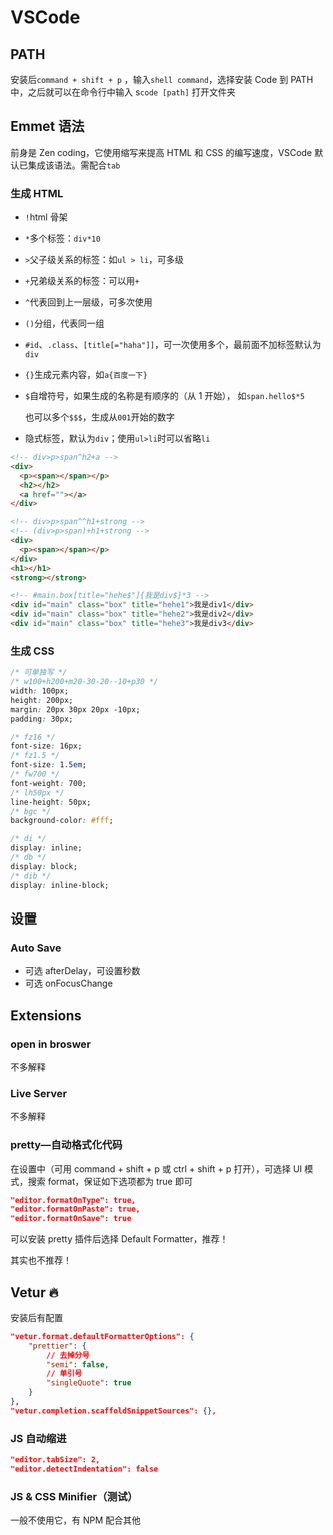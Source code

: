 # VSCode

## PATH

安装后`command + shift + p` ，输入`shell command`，选择安装 Code 到 PATH 中，之后就可以在命令行中输入 s`code [path]` 打开文件夹



## Emmet 语法

前身是 Zen coding，它使用缩写来提高 HTML 和 CSS 的编写速度，VSCode 默认已集成该语法。需配合`tab`

### 生成 HTML

- `!`html 骨架

- `*`多个标签：`div*10`

- `>`父子级关系的标签：如`ul > li`，可多级

- `+`兄弟级关系的标签：可以用`+`

- `^`代表回到上一层级，可多次使用

- `()`分组，代表同一组

- `#id`、`.class`、`[title[="haha"]]`，可一次使用多个，最前面不加标签默认为`div`

- `{}`生成元素内容，如`a{百度一下}`

- `$`自增符号，如果生成的名称是有顺序的（从 1 开始）， 如`span.hello$*5`

    也可以多个`$$$`，生成从`001`开始的数字

- 隐式标签，默认为`div`；使用`ul>li`时可以省略`li`

```html
<!-- div>p>span^h2+a -->
<div>
  <p><span></span></p>
  <h2></h2>
  <a href=""></a>
</div>
```

```html
<!-- div>p>span^^h1+strong -->
<!-- (div>p>span)+h1+strong -->
<div>
  <p><span></span></p>
</div>
<h1></h1>
<strong></strong>
```

```html
<!-- #main.box[title="hehe$"]{我是div$}*3 -->
<div id="main" class="box" title="hehe1">我是div1</div>
<div id="main" class="box" title="hehe2">我是div2</div>
<div id="main" class="box" title="hehe3">我是div3</div>
```



### 生成 CSS

```css
/* 可单独写 */
/* w100+h200+m20-30-20--10+p30 */
width: 100px;
height: 200px;
margin: 20px 30px 20px -10px;
padding: 30px;
```

```css
/* fz16 */
font-size: 16px;
/* fz1.5 */
font-size: 1.5em;
/* fw700 */
font-weight: 700;
/* lh50px */
line-height: 50px;
/* bgc */
background-color: #fff;
```

```css
/* di */
display: inline;
/* db */
display: block;
/* dib */
display: inline-block;
```





## 设置

### Auto Save

*   可选 afterDelay，可设置秒数
*   可选 onFocusChange



## Extensions

### open in broswer

不多解释



### Live Server

不多解释



### pretty—自动格式化代码

在设置中（可用 command + shift + p 或 ctrl + shift + p 打开），可选择 UI 模式，搜索 format，保证如下选项都为 true 即可

```json
"editor.formatOnType": true,
"editor.formatOnPaste": true,
"editor.formatOnSave": true
```

可以安装 pretty 插件后选择 Default Formatter，推荐！

其实也不推荐！



## Vetur 🔥

安装后有配置

```json
"vetur.format.defaultFormatterOptions": {
    "prettier": {
        // 去掉分号
        "semi": false,
        // 单引号
        "singleQuote": true
    }
},
"vetur.completion.scaffoldSnippetSources": {},
```





### JS 自动缩进

```json
"editor.tabSize": 2,
"editor.detectIndentation": false
```







### JS & CSS Minifier（测试）

一般不使用它，有 NPM 配合其他